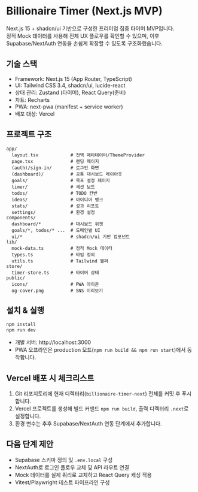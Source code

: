 # Billionaire Timer (Next.js MVP)

Next.js 15 + shadcn/ui 기반으로 구성한 프리미엄 집중 타이머 MVP입니다.  
정적 Mock 데이터를 사용해 전체 UX 플로우를 확인할 수 있으며, 이후 Supabase/NextAuth 연동을 손쉽게 확장할 수 있도록 구조화했습니다.

## 기술 스택

- Framework: Next.js 15 (App Router, TypeScript)
- UI: Tailwind CSS 3.4, shadcn/ui, lucide-react
- 상태 관리: Zustand (타이머), React Query(준비)
- 차트: Recharts
- PWA: next-pwa (manifest + service worker)
- 배포 대상: Vercel

## 프로젝트 구조

```
app/
  layout.tsx            # 전역 메타데이터/ThemeProvider
  page.tsx              # 랜딩 페이지
  (auth)/sign-in/       # 로그인 화면
  (dashboard)/          # 공통 대시보드 레이아웃
  goals/                # 목표 설정 페이지
  timer/                # 세션 보드
  todos/                # TODO 칸반
  ideas/                # 아이디어 뱅크
  stats/                # 성과 리포트
  settings/             # 환경 설정
components/
  dashboard/*           # 대시보드 위젯
  goals/*, todos/* ...  # 도메인별 UI
  ui/*                  # shadcn/ui 기반 컴포넌트
lib/
  mock-data.ts          # 정적 Mock 데이터
  types.ts              # 타입 정의
  utils.ts              # Tailwind 헬퍼
store/
  timer-store.ts        # 타이머 상태
public/
  icons/                # PWA 아이콘
  og-cover.png          # SNS 미리보기
```

## 설치 & 실행

```bash
npm install
npm run dev
```

- 개발 서버: http://localhost:3000
- PWA 오프라인은 production 모드(`npm run build && npm run start`)에서 동작합니다.

## Vercel 배포 시 체크리스트

1. Git 리포지토리에 현재 디렉터리(`billionaire-timer-next`) 전체를 커밋 후 푸시합니다.
2. Vercel 프로젝트를 생성해 빌드 커맨드 `npm run build`, 출력 디렉터리 `.next`로 설정합니다.
3. 환경 변수는 추후 Supabase/NextAuth 연동 단계에서 추가합니다.

## 다음 단계 제안

- Supabase 스키마 정의 및 `.env.local` 구성
- NextAuth로 로그인 플로우 교체 및 API 라우트 연결
- Mock 데이터를 실제 쿼리로 교체하고 React Query 캐싱 적용
- Vitest/Playwright 테스트 파이프라인 구성
